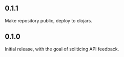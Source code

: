 ## 0.1.1

Make repository public, deploy to clojars.

## 0.1.0

Initial release, with the goal of soliticing API feedback.